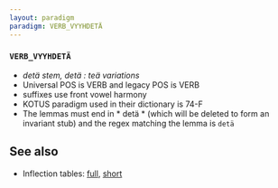```yaml
---
layout: paradigm
paradigm: VERB_VYYHDETÄ
---
```

### ` VERB_VYYHDETÄ `

* _detä stem, detä : teä variations_
* Universal POS is VERB and legacy POS is VERB
* suffixes use front vowel harmony
* KOTUS paradigm used in their dictionary is 74-F
* The lemmas must end in * detä * (which will be deleted to form an invariant stub) and the regex matching the lemma is ` detä `

## See also

* Inflection tables: [full](gen/V/vyyhdetä.html), [short](gen/V/vyyhdetä_wikt.html)

